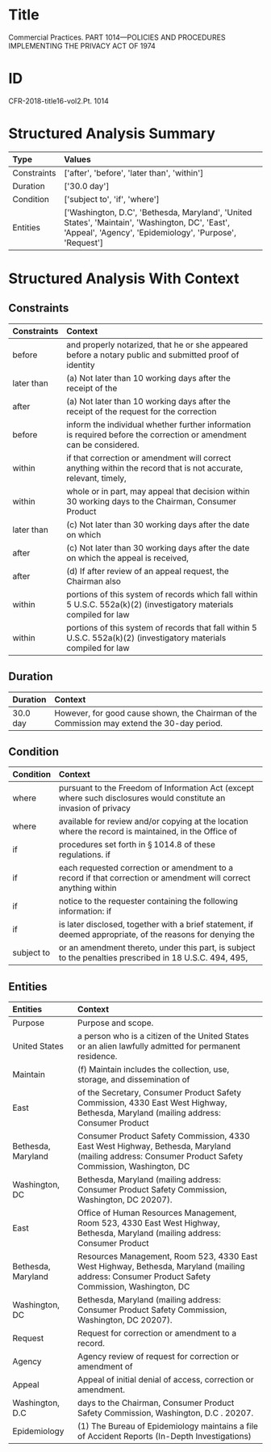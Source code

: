 # Title

 Commercial Practices. PART 1014—POLICIES AND PROCEDURES IMPLEMENTING THE PRIVACY ACT OF 1974


# ID

 CFR-2018-title16-vol2.Pt. 1014


# Structured Analysis Summary

| Type        | Values                                                                                                                                                     |
|:------------|:-----------------------------------------------------------------------------------------------------------------------------------------------------------|
| Constraints | ['after', 'before', 'later than', 'within']                                                                                                                |
| Duration    | ['30.0 day']                                                                                                                                               |
| Condition   | ['subject to', 'if', 'where']                                                                                                                              |
| Entities    | ['Washington, D.C', 'Bethesda, Maryland', 'United States', 'Maintain', 'Washington, DC', 'East', 'Appeal', 'Agency', 'Epidemiology', 'Purpose', 'Request'] |


# Structured Analysis With Context

 


## Constraints

| Constraints   | Context                                                                                                              |
|:--------------|:---------------------------------------------------------------------------------------------------------------------|
| before        | and properly notarized, that he or she appeared before a notary public and submitted proof of identity               |
| later than    | (a) Not  later than 10 working days after the receipt of the                                                         |
| after         | (a) Not later than 10 working days  after the receipt of the request for the correction                              |
| before        | inform the individual whether further information is required before  the correction or amendment can be considered. |
| within        | if that correction or amendment will correct anything within the record that is not accurate, relevant, timely,      |
| within        | whole or in part, may appeal that decision within 30 working days to the Chairman, Consumer Product                  |
| later than    | (c) Not  later than 30 working days after the date on which                                                          |
| after         | (c) Not later than 30 working days  after the date on which the appeal is received,                                  |
| after         | (d) If  after review of an appeal request, the Chairman also                                                         |
| within        | portions of this system of records which fall within 5 U.S.C. 552a(k)(2) (investigatory materials compiled for law   |
| within        | portions of this system of records that fall within 5 U.S.C. 552a(k)(2) (investigatory materials compiled for law    |


## Duration

| Duration   | Context                                                                                     |
|:-----------|:--------------------------------------------------------------------------------------------|
| 30.0 day   | However, for good cause shown, the Chairman of the Commission may extend the 30-day period. |


## Condition

| Condition   | Context                                                                                                           |
|:------------|:------------------------------------------------------------------------------------------------------------------|
| where       | pursuant to the Freedom of Information Act (except where such disclosures would constitute an invasion of privacy |
| where       | available for review and/or copying at the location where the record is maintained, in the Office of              |
| if          | procedures set forth in &#167;&#8201;1014.8 of these regulations. if                                              |
| if          | each requested correction or amendment to a record if that correction or amendment will correct anything within   |
| if          | notice to the requester containing the following information: if                                                  |
| if          | is later disclosed, together with a brief statement, if deemed appropriate, of the reasons for denying the        |
| subject to  | or an amendment thereto, under this part, is subject to the penalties prescribed in 18 U.S.C. 494, 495,           |


## Entities

| Entities           | Context                                                                                                                                             |
|:-------------------|:----------------------------------------------------------------------------------------------------------------------------------------------------|
| Purpose            | Purpose  and scope.                                                                                                                                 |
| United States      | a person who is a citizen of the United States  or an alien lawfully admitted for permanent residence.                                              |
| Maintain           | (f)  Maintain includes the collection, use, storage, and dissemination of                                                                           |
| East               | of the Secretary, Consumer Product Safety Commission, 4330 East West Highway, Bethesda, Maryland (mailing address: Consumer Product                 |
| Bethesda, Maryland | Consumer Product Safety Commission, 4330 East West Highway, Bethesda, Maryland (mailing address: Consumer Product Safety Commission, Washington, DC |
| Washington, DC     | Bethesda, Maryland (mailing address: Consumer Product Safety Commission, Washington, DC  20207).                                                    |
| East               | Office of Human Resources Management, Room 523, 4330 East West Highway, Bethesda, Maryland (mailing address: Consumer Product                       |
| Bethesda, Maryland | Resources Management, Room 523, 4330 East West Highway, Bethesda, Maryland (mailing address: Consumer Product Safety Commission, Washington, DC     |
| Washington, DC     | Bethesda, Maryland (mailing address: Consumer Product Safety Commission, Washington, DC  20207).                                                    |
| Request            | Request  for correction or amendment to a record.                                                                                                   |
| Agency             | Agency review of request for correction or amendment of                                                                                             |
| Appeal             | Appeal  of initial denial of access, correction or amendment.                                                                                       |
| Washington, D.C    | days to the Chairman, Consumer Product Safety Commission, Washington, D.C . 20207.                                                                  |
| Epidemiology       | (1) The Bureau of  Epidemiology maintains a file of Accident Reports (In-Depth Investigations)                                                      |


